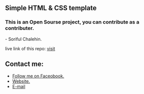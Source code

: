 ## Simple HTML & CSS template
### This is an Open Sourse project, you can contribute as a contributer.
<span> - Soriful Chalehin. </span>


<p>live link of this repo: <a href=https://soriful-chalehin.github.io/businessCo-template/>visit</a> </p>


## Contact me:
<ul>
    <li><a href='https://facebook.com/Chalehin'> Follow me on Faceobook.</li>
    <li><a href='https://developersoriful.com'> Website.</li>
    <li><a href='mailto:developersoriful@gmail.com'> E-mail </li>
</ul>
